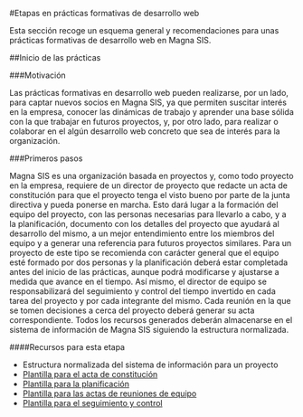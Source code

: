 #Etapas en prácticas formativas de desarrollo web

Esta sección recoge un esquema general y recomendaciones para unas prácticas formativas de desarrollo web en Magna SIS.


##Inicio de las prácticas


###Motivación

Las prácticas formativas en desarrollo web pueden realizarse, por un lado, para captar nuevos socios en Magna SIS, ya que permiten suscitar interés en la empresa, conocer las dinámicas de trabajo y aprender una base sólida con la que trabajar en futuros proyectos, y, por otro lado, para realizar o colaborar en el algún desarrollo web concreto que sea de interés para la organización.


###Primeros pasos

Magna SIS es una organización basada en proyectos y, como todo proyecto en la empresa, requiere de un director de proyecto que redacte un acta de constitución para que el proyecto tenga el visto bueno por parte de la junta directiva y pueda ponerse en marcha. Esto dará lugar a la formación del equipo del proyecto, con las personas necesarias para llevarlo a cabo, y a la planificación, documento con los detalles del proyecto que ayudará al desarrollo del mismo, a un mejor entendimiento entre los miembros del equipo y a generar una referencia para futuros proyectos similares. Para un proyecto de este tipo se recomienda con carácter general que el equipo esté formado por dos personas y la planificación deberá estar completada antes del inicio de las prácticas, aunque podrá modificarse y ajustarse a medida que avance en el tiempo. Así mismo, el director de equipo se responsabilizará del seguimiento y control del tiempo invertido en cada tarea del proyecto y por cada integrante del mismo. Cada reunión en la que se tomen decisiones a cerca del proyecto deberá generar su acta correspondiente. Todos los recursos generados deberán almacenarse en el sistema de información de Magna SIS siguiendo la estructura normalizada.


####Recursos para esta etapa
* Estructura normalizada del sistema de información para un proyecto
* [Plantilla para el acta de constitución](https://docs.google.com/document/d/1KNeYYhicIhNtUl6-zNQNymBbkzSxlaYcxMRMbRFooB8/edit?usp=sharing)
* [Plantilla para la planificación](https://docs.google.com/document/d/1T-uWU4-DnT8bhWs-jGq-WePz01__-BhUmlNeK4Z_lVg/edit?usp=sharing)
* [Plantilla para las actas de reuniones de equipo](https://docs.google.com/document/d/1-K0A9GAUpcntzmuWjW1eaUuPHe1KhPNdyYLD867x9BQ/edit?usp=sharing)
* [Plantilla para el seguimiento y control](https://docs.google.com/spreadsheets/d/1nPlDbqOMaNo9wu7PMNtmZyz6iZ0LsoBxkc96Zw9b6_U/edit?usp=sharing)































